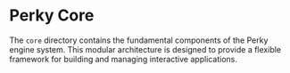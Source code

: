 # Perky Core

The `core` directory contains the fundamental components of the Perky engine system. This modular architecture is designed to provide a flexible framework for building and managing interactive applications.

